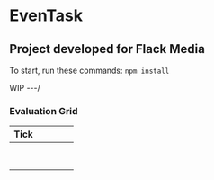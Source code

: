 # EvenTask

## Project developed for Flack Media

To start, run these commands:
`npm install`

WIP ---\/

### Evaluation Grid

| Tick |     |     |     |     |
|------|-----|-----|-----|-----|
|      |     |     |     |     |
|      |     |     |     |     |
|      |     |     |     |     |
|      |     |     |     |     |
|      |     |     |     |     |
|      |     |     |     |     |
|      |     |     |     |     |
|      |     |     |     |     |
